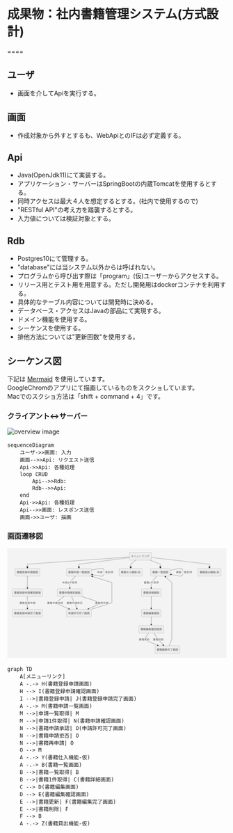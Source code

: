 # 成果物：社内書籍管理システム(方式設計)
====

## ユーザ
+ 画面を介してApiを実行する。

## 画面
+ 作成対象から外すとするも、WebApiとのIFは必ず定義する。

## Api
+ Java(OpenJdk11)にて実装する。
+ アプリケーション・サーバーはSpringBootの内蔵Tomcatを使用するとする。
+ 同時アクセスは最大４人を想定するとする。(社内で使用するので)
+ "RESTful API"の考え方を踏襲するとする。
+ 入力値については検証対象とする。

## Rdb
+ Postgres10にて管理する。
+ "database"には当システム以外からは呼ばれない。
+ プログラムから呼び出す際は「program」(仮)ユーザーからアクセスする。
+ リリース用とテスト用を用意する。ただし開発用はdockerコンテナを利用する。
+ 具体的なテーブル内容については開発時に決める。
+ データベース・アクセスはJavaの部品にて実現する。
+ ドメイン機能を使用する。
+ シーケンスを使用する。
+ 排他方法については"更新回数"を使用する。

## シーケンス図

下記は [Mermaid](https://mermaidjs.github.io/) を使用しています。  
GoogleChromのアプリにて描画しているものをスクショしています。  
Macでのスクショ方法は「shift + command + 4」です。  

### クライアント<->サーバー

![overview image](./image/01.png?raw=true)

```mermaid
sequenceDiagram
    ユーザ->>画面: 入力  
    画面-->>Api: リクエスト送信  
    Api->>Api: 各種処理
    loop CRUD
        Api-->>Rdb: 
        Rdb-->>Api: 
    end
    Api->>Api: 各種処理
    Api-->>画面: レスポンス送信  
    画面->>ユーザ: 描画
```

### 画面遷移図

![overview image](./image/02.png?raw=true)

```mermaid
graph TD
	A[メニューリンク]
	A -.-> H(書籍登録申請画面)
	H --> I(書籍登録申請確認画面)
	I -->|書籍登録申請| J(書籍登録申請完了画面)
	A -.-> M(書籍申請一覧画面)
	M -->|申請一覧取得| M
	M -->|申請1件取得| N(書籍申請確認画面)
	N -->|書籍申請承認| O(申請許可完了画面)
	N -->|書籍申請拒否| O
	N -->|書籍再申請| O
	O --> M
	A -.-> Y(書籍仕入機能-仮)
	A -.-> B(書籍一覧画面)
	B -->|書籍一覧取得| B
	B -->|書籍1件取得| C(書籍詳細画面)
	C --> D(書籍編集画面)
	D --> E(書籍編集確認画面)
	E -->|書籍更新| F(書籍編集完了画面)
	E -->|書籍削除| F
	F --> B
	A -.-> Z(書籍貸出機能-仮)
```

